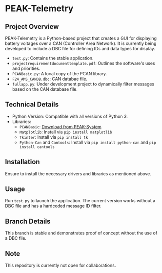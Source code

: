 # PEAK-Telemetry

## Project Overview
PEAK-Telemetry is a Python-based project that creates a GUI for displaying battery voltages over a CAN (Controller Area Network). It is currently being developed to include a DBC file for defining IDs and data types for display.

- `test.py`: Contains the stable application.
- `projectrequirementdocumenttemplate.pdf`: Outlines the software's uses and priorities.
- `PCANBasic.py`: A local copy of the PCAN library.
- `F24_AMS_CANDB.dbc`: CAN databae file.
- `fullapp.py`: Under development project to dynamically filter messages based on the CAN database file.

## Technical Details
- Python Version: Compatible with all versions of Python 3.
- Libraries:
  - `PCANBasic`: [Download from PEAK-System](https://www.peak-system.com/PCAN-XCP-API.445.0.html?&L=1)
  - `Matplotlib`: Install via `pip install matplotlib`
  - `Tkinter`: Install via `pip install tk`
  - `Python-Can` and `Cantools`: Install via `pip install python-can` and `pip install cantools`

## Installation
Ensure to install the necessary drivers and libraries as mentioned above.

## Usage
Run `test.py` to launch the application. The current version works without a DBC file and has a hardcoded message ID filter.

## Branch Details
This branch is stable and demonstrates proof of concept without the use of a DBC file.

## Note
This repository is currently not open for collaborations.
